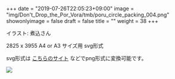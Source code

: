 +++
date = "2019-07-26T22:05:23+09:00"
image = "img/Don't_Drop_the_Por_Vora/tmb/poru_circle_packing_004.png"
showonlyimage = false
draft = false
title = ""
weight = 38
+++

イラスト: 煮込さん

2825 x 3955
A4 or A3 サイズ用
svg形式

<!--more-->
svg形式は [こちらのサイト](https://svgtopng.com/ja/) などでpng形式に変換可能です。

![](/img/Don't_Drop_the_Por_Vora/poru_circle_packing_004.svg)

